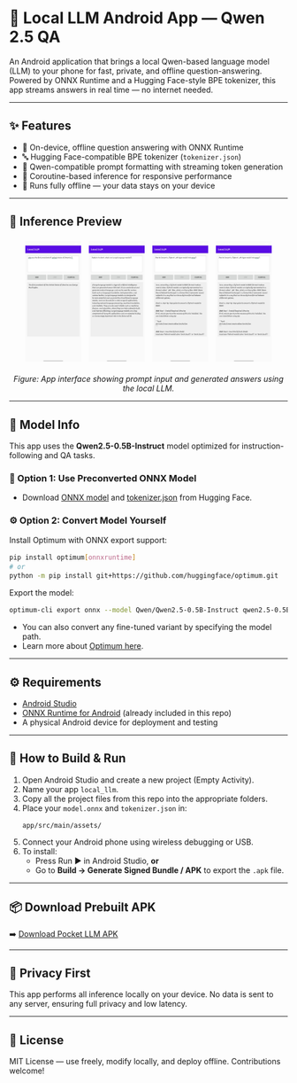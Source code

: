 
# 🤖 Local LLM Android App — Qwen 2.5 QA

An Android application that brings a local Qwen-based language model (LLM) to your phone for fast, private, and offline question-answering. Powered by ONNX Runtime and a Hugging Face-style BPE tokenizer, this app streams answers in real time — no internet needed.

---

## ✨ Features

- 📱 On-device, offline question answering with ONNX Runtime
- 🔤 Hugging Face-compatible BPE tokenizer (`tokenizer.json`)
- 🧠 Qwen-compatible prompt formatting with streaming token generation
- 🚀 Coroutine-based inference for responsive performance
- 🔐 Runs fully offline — your data stays on your device

---

## 📸 Inference Preview

<p align="center">
  <img src="data/local%20llm%20screenshot1.jpg" alt="Input Prompt" width="20%" style="margin: 1%"/>
  <img src="data/local%20llm%20screenshot3.jpg" alt="Model Output 1" width="20%" style="margin: 1%"/>
  <img src="data/local%20llm%20screenshot4.jpg" alt="Model Output 2" width="20%" style="margin: 1%"/>
  <img src="data/local%20llm%20screenshot4.jpg" alt="Model Output 3" width="20%" style="margin: 1%"/>
</p>

<p align="center">
  <em>Figure: App interface showing prompt input and generated answers using the local LLM.</em>
</p>

---

## 🧠 Model Info

This app uses the **Qwen2.5-0.5B-Instruct** model optimized for instruction-following and QA tasks.

### 🔁 Option 1: Use Preconverted ONNX Model

- Download [ONNX model](https://huggingface.co/onnx-community/Qwen2.5-0.5B-Instruct/tree/main/onnx) and [tokenizer.json](https://huggingface.co/onnx-community/Qwen2.5-0.5B-Instruct/tree/main) from Hugging Face.

### ⚙️ Option 2: Convert Model Yourself

Install Optimum with ONNX export support:

```bash
pip install optimum[onnxruntime]
# or
python -m pip install git+https://github.com/huggingface/optimum.git
```

Export the model:

```bash
optimum-cli export onnx --model Qwen/Qwen2.5-0.5B-Instruct qwen2.5-0.5B-onnx/
```

- You can also convert any fine-tuned variant by specifying the model path.
- Learn more about [Optimum here](https://huggingface.co/docs/optimum/main/en/index).

---

## ⚙️ Requirements

- [Android Studio](https://developer.android.com/studio)
- [ONNX Runtime for Android](https://github.com/microsoft/onnxruntime-genai/releases) (already included in this repo)
- A physical Android device for deployment and testing

---

## 📲 How to Build & Run

1. Open Android Studio and create a new project (Empty Activity).
2. Name your app `local_llm`.
3. Copy all the project files from this repo into the appropriate folders.
4. Place your `model.onnx` and `tokenizer.json` in:
   ```
   app/src/main/assets/
   ```
5. Connect your Android phone using wireless debugging or USB.
6. To install:
   - Press Run ▶️ in Android Studio, **or**
   - Go to **Build → Generate Signed Bundle / APK** to export the `.apk` file.

---

## 📦 Download Prebuilt APK

➡️ [Download Pocket LLM APK](https://github.com/dineshsoudagar/Local-LLM-On-Andriod-Qwen-QA/releases/download/v1.0.0/pocket_llm_qwen2.5_0.5B_v1.0.0.apk)

---

## 🔐 Privacy First

This app performs all inference locally on your device. No data is sent to any server, ensuring full privacy and low latency.

---

## 📄 License

MIT License — use freely, modify locally, and deploy offline. Contributions welcome!

